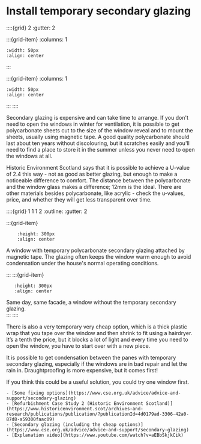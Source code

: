 # Install temporary secondary glazing


::::{grid} 2
:gutter: 2

:::{grid-item}
:columns: 1
```{image} ../images/cost-2.jpg
:width: 50px
:align: center
```
:::

:::{grid-item}
:columns: 1 
```{image} ../images/2-star.jpg
:width: 50px
:align: center
```
:::
::::

Secondary glazing is expensive and can take time to arrange.  If you don't need to open the windows in winter for ventilation, it is possible to get polycarbonate sheets cut to the size of the window reveal and to mount the sheets, usually using magnetic tape.   A good quality polycarbonate should last about ten years without discolouring, but it scratches easily and you'll need to find a place to store it in the summer unless you never need to open the windows at all.  

Historic Environment Scotland says that it is possible to achieve a U-value of 2.4 this way - not as good as better glazing, but enough to make a noticeable difference to comfort.   The distance between the polycarbonate and the window glass makes a difference; 12mm is the ideal.  There are other materials besides polycarbonate, like acrylic - check the u-values, price, and whether they will get less transparent over time.


::::{grid} 1 1 1 2
:outline:
:gutter: 2

:::{grid-item} 

 ```{figure} ../images/with-temp-secondary-glazing.jpg
     :height: 300px
     :align: center
 ```
A window with temporary polycarbonate secondary glazing attached by magnetic tape.  The glazing often keeps the window warm enough to avoid condensation under the house's normal operating conditions.  

:::
:::{grid-item}
  ```{figure} ../images/without-temp-secondary-glazing.jpg
     :height: 300px
     :align: center
 ```

Same day, same facade, a window without the temporary secondary glazing.    
:::
::::

There is also a very temporary very cheap option, which is a thick plastic wrap that you tape over the window and then shrink to fit using a hairdryer.   It’s a tenth the price, but it blocks a lot of light and every time you need to open the window, you have to start over with a new piece.  

It is possible to get condensation between the panes with temporary secondary glazing, especially if the windows are in bad repair and let the rain in.  Draughtproofing is more expensive, but it comes first!  

If you think this could be a useful solution, you could try one window first.   


```{admonition} More information
- [Some fixing options](https://www.cse.org.uk/advice/advice-and-support/secondary-glazing)
- [Refurbishment Case Study 2 (Historic Environment Scotland)](https://www.historicenvironment.scot/archives-and-research/publications/publication/?publicationId=4d0179ad-3306-42a0-87d8-a59300faac09)
- [Secondary glazing (including the cheap options)](https://www.cse.org.uk/advice/advice-and-support/secondary-glazing)
- [Explanation video](https://www.youtube.com/watch?v=aEBbSkjkCik)
```